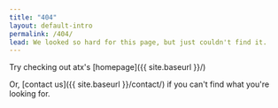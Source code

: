 ```yaml
---
title: "404"
layout: default-intro
permalink: /404/
lead: We looked so hard for this page, but just couldn't find it.
---
```


Try checking out atx's [homepage]({{ site.baseurl }}/) 

Or, [contact us]({{ site.baseurl }}/contact/) if you can't find what you're looking for.
